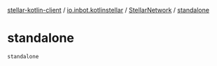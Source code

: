 [stellar-kotlin-client](../../index.md) / [io.inbot.kotlinstellar](../index.md) / [StellarNetwork](index.md) / [standalone](./standalone.md)

# standalone

`standalone`